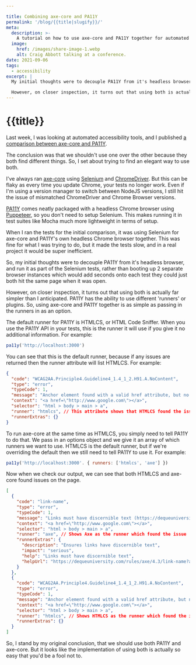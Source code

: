 ```yaml
---

title: Combining axe-core and PA11Y
permalink: '/blog/{{title|slugify}}/'
meta:
  description: >-
    A tutorial on how to use axe-core and PA11Y together for automated accessibility testing.
  image:
    href: /images/share-image-1.webp
    alt: Craig Abbott talking at a conference.
date: 2021-09-06
tags:
  - accessibility
excerpt: |
  My initial thoughts were to decouple PA11Y from it's headless browser, and run it as part of the Selenium tests, rather than booting up 2 separate browser instances which would add seconds onto each test they could just both hit the same page when it was open.

  However, on closer inspection, it turns out that using both is actually far simpler than I anticipated. PA11Y has the ability to use different 'runners' or plugins. So, using axe-core and PA11Y together is as simple as passing in the runners in as an option.
---
```


# {{title}}

Last week, I was looking at automated accessibility tools, and I published [a comparison between axe-core and PA11Y](/blog/axe-core-vs-pa11y). 

The conclusion was that we shouldn't use one over the other because they both find different things. So, I set about trying to find an elegant way to use both.

I've always ran [axe-core](https://github.com/dequelabs/axe-core) using [Selenium](https://www.selenium.dev/) and [ChromeDriver](https://chromedriver.chromium.org/). But this can be flaky as every time you update Chrome, your tests no longer work. Even if I'm using a version manager to switch between NodeJS versions, I still hit the issue of mismatched ChromeDriver and Chrome Browser versions.

[PA11Y](https://pa11y.org/) comes neatly packaged with a headless Chrome browser using [Puppeteer](https://www.npmjs.com/package/puppeteer), so you don't need to setup Selenium. This makes running it in test suites like Mocha much more lightweight in terms of setup.

When I ran the tests for the initial comparison, it was using Selenium for axe-core and PA11Y's own headless Chrome browser together. This was fine for what I was trying to do, but it made the tests slow, and in a real project it would be super inefficient.

So, my initial thoughts were to decouple PA11Y from it's headless browser, and run it as part of the Selenium tests, rather than booting up 2 separate browser instances which would add seconds onto each test they could just both hit the same page when it was open.

However, on closer inspection, it turns out that using both is actually far simpler than I anticipated. PA11Y has the ability to use different 'runners' or plugins. So, using axe-core and PA11Y together is as simple as passing in the runners in as an option.

The default runner for PA11Y is HTMLCS, or HTML Code Sniffer. When you use the PA11Y API in your tests, this is the runner it will use if you give it no additional information. For example:

```javascript
pa11y('http://localhost:3000')
```

You can see that this is the default runner, because if any issues are returned then the runner attribute will list HTMLCS. For example:

```json
{
  "code": "WCAG2AA.Principle4.Guideline4_1.4_1_2.H91.A.NoContent",
  "type": "error",
  "typeCode": 1,
  "message": "Anchor element found with a valid href attribute, but no link content has been supplied.",
  "context": "<a href=\"http://www.google.com\"></a>",
  "selector": "html > body > main > a",
  "runner": "htmlcs", // This attribute shows that HTMLCS found the issue
  "runnerExtras": {}
}
```

To run axe-core at the same time as HTMLCS, you simply need to tell PA11Y to do that. We pass in an options object and we give it an array of which runners we want to use. HTMLCS is the default runner, but if we're overriding the default then we still need to tell PA11Y to use it. For example:

```javascript
pa11y('http://localhost:3000'. { runners: ['htmlcs', 'axe'] })
```

Now when we check our output, we can see that both HTMLCS and axe-core found issues on the page.

```json
[
  {
    "code": "link-name",
    "type": "error",
    "typeCode": 1,
    "message": "Links must have discernible text (https://dequeuniversity.com/rules/axe/4.3/link-name?application=axeAPI)",
    "context": "<a href=\"http://www.google.com\"></a>",
    "selector": "html > body > main > a",
    "runner": "axe", // Shows Axe as the runner which found the issue
    "runnerExtras": {
      "description": "Ensures links have discernible text",
      "impact": "serious",
      "help": "Links must have discernible text",
      "helpUrl": "https://dequeuniversity.com/rules/axe/4.3/link-name?application=axeAPI"
    }
  },
  {
    "code": "WCAG2AA.Principle4.Guideline4_1.4_1_2.H91.A.NoContent",
    "type": "error",
    "typeCode": 1,
    "message": "Anchor element found with a valid href attribute, but no link content has been supplied.",
    "context": "<a href=\"http://www.google.com\"></a>",
    "selector": "html > body > main > a",
    "runner": "htmlcs", // Shows HTMLCS as the runner which found the issue
    "runnerExtras": {}
  }
]
```

So, I stand by my original conclusion, that we should use both PA11Y and axe-core. But it looks like the implementation of using both is actually so easy that you'd be a fool not to. 
